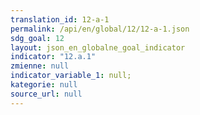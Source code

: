 ```yaml
---
translation_id: 12-a-1
permalink: /api/en/global/12/12-a-1.json
sdg_goal: 12
layout: json_en_globalne_goal_indicator
indicator: "12.a.1"
zmienne: null
indicator_variable_1: null;
kategorie: null
source_url: null
---
```

